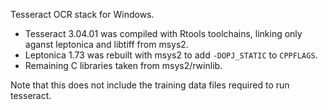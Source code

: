 Tesseract OCR stack for Windows.

- Tesseract 3.04.01 was compiled with Rtools toolchains,
  linking only aganst leptonica and libtiff from msys2.
- Leptonica 1.73 was rebuilt with msys2 to add `-DOPJ_STATIC`
  to `CPPFLAGS`.
- Remaining C libraries taken from msys2/rwinlib.

Note that this does not include the training data files required
to run tesseract.
